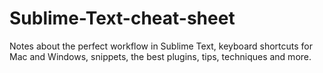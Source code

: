 # Sublime-Text-cheat-sheet
Notes about the perfect workflow in Sublime Text, keyboard shortcuts for Mac and Windows, snippets, the best plugins, tips, techniques and more.
